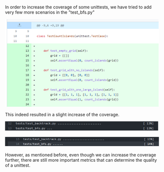 
In order to increase the coverage of some unittests, we have tried to add very few more scenarios in the "test_bfs.py" 

![](img/unittestbfs.png)

This indeed resulted in a slight increase of the coverage. 

![](img/coveragebefore.png)

![](img/coverageafter.png)


However, as mentioned before, even though we can increase the coverage further, there are still more important metrics that can determine the quality of a unittest.
